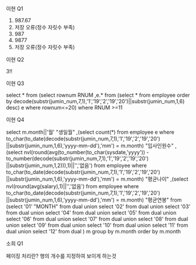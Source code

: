 이현 Q1

1. 987.67
2. 저장 오류(정수 자릿수 부족)
3. 987
4. 9877
5. 저장 오류(정수 자릿수 부족)

이현 Q2

3!!

이현 Q3

select 
	*
from
	(select
		rownum RNUM
		,e.*
	from
		(select
			*
		from
			employee
		order by
			decode(substr(jumin_num,7,1),'1','19','2','19','20')||substr(jumin_num,1,6) desc) e
	where rownum<=20)
where RNUM >=11

이현 Q4

select
	m.month||'월' "생일월"
	,(select count(*)
		from
			employee e
		where
			to_char(to_date(decode(substr(jumin_num,7,1),'1','19','2','19','20')
            			||substr(jumin_num,1,6),'yyyy-mm-dd'),'mm') = m.month) "입사인원수"
	,(select 
		nvl(round(avg(to_number(to_char(sysdate,'yyyy'))
		-to_number(decode(substr(jumin_num,7,1),'1','19','2','19','20')
		||substr(jumin_num,1,2))),1)||'','없음')
	from
		employee
    	where 
        		to_char(to_date(decode(substr(jumin_num,7,1),'1','19','2','19','20')
            		||substr(jumin_num,1,6),'yyyy-mm-dd'),'mm') = m.month) "평균나이"
	,(select 
		nvl(round(avg(salary),1)||'','없음')
	 from 
		employee
       	 where
           		 to_char(to_date(decode(substr(jumin_num,7,1),'1','19','2','19','20')
            		||substr(jumin_num,1,6),'yyyy-mm-dd'),'mm') = m.month) "평균연봉"
from
	  (select '01' "MONTH" from dual union
		select '02' from dual union select '03' from dual union select '04' from dual union
		select '05' from dual union select '06' from dual union select '07' from dual union
		select '08' from dual union select '09' from dual union select '10' from dual union
		select '11' from dual union select '12' from dual
	  ) m
group by
   	m.month
order by
    	m.month

소희 Q1

페이징 처리란?
	행의 개수를 지정하여 보이게 하는것
